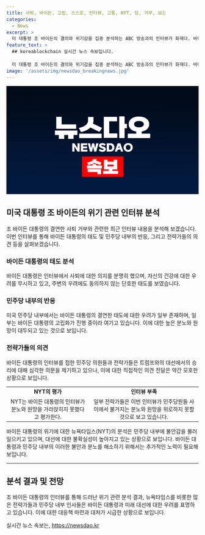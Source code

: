 ```yaml
---
title: 사퇴, 바이든, 고립, 스스로, 인터뷰, 고통, NYT, 당, 거부, 보는
categories:
  - News
excerpt: >
  미 대통령 조 바이든의 결의와 위기감을 집중 분석하는 ABC 방송과의 인터뷰가 화제다. 바이든은 사퇴론을 일축하며 자신의 대통령 선거 결과 예측에 대한 부정과 과대평가에 대해 강력히 부인하는 모습을 보였다. 그러나 바이든의 자만과 고립이 그를 위협하고 있다는 우려가 제기되고 있다. 민주당 내부에서도 그의 자신감에 대한 우려가 커지고 있는 가운데, 바이든은 트럼프와의 토론, 건강문제 등에 대해 침착한 태도를 보였지만, 신뢰하는 사람들에게 고통을 안기는 모습을 보이며 대선에서의 승리 가능성에 대한 의문이 제기되고 있다.
feature_text: >
  ## koreablockchain 실시간 뉴스 속보입니다.

  미 대통령 조 바이든의 결의와 위기감을 집중 분석하는 ABC 방송과의 인터뷰가 화제다. 바이든은 사퇴론을 일축하며 자신의 대통령 선거 결과 예측에 대한 부정과 과대평가에 대해 강력히 부인하는 모습을 보였다. 그러나 바이든의 자만과 고립이 그를 위협하고 있다는 우려가 제기되고 있다. 민주당 내부에서도 그의 자신감에 대한 우려가 커지고 있는 가운데, 바이든은 트럼프와의 토론, 건강문제 등에 대해 침착한 태도를 보였지만, 신뢰하는 사람들에게 고통을 안기는 모습을 보이며 대선에서의 승리 가능성에 대한 의문이 제기되고 있다.
image: '/assets/img/newsdao_breakingnews.jpg'
---
```


<p><img src="/assets/img/newsdao_breakingnews.jpg" alt="koreablockchain 속보" /></p>

<h2 data-ke-size="size26">미국 대통령 조 바이든의 위기 관련 인터뷰 분석</h2>

<p data-ke-size="size16">조 바이든 대통령의 결연한 사퇴 거부와 관련한 최근 인터뷰 내용을 분석해 보겠습니다. 이번 인터뷰를 통해 바이든 대통령의 태도 및 민주당 내부의 반응, 그리고 전략가들의 의견 등을 살펴보겠습니다.</p>

<h3>바이든 대통령의 태도 분석</h3>

<p data-ke-size="size16">바이든 대통령은 인터뷰에서 사퇴에 대한 의지를 분명히 했으며, 자신의 건강에 대한 우려를 무시하고 있고, 주변의 우려에도 동의하지 않는 단호한 태도를 보였습니다.</p>

<h3>민주당 내부의 반응</h3>

<p data-ke-size="size16">미국 민주당 내부에서는 바이든 대통령의 결연한 태도에 대한 우려가 일부 존재하며, 일부는 바이든 대통령의 고립화가 진행 중이라 여기고 있습니다. 이에 대한 높은 분노와 원망이 대두되고 있는 것으로 보입니다.</p>

<h3>전략가들의 의견</h3>

<p data-ke-size="size16">바이든 대통령의 인터뷰를 접한 민주당 의원들과 전략가들은 트럼프와의 대선에서의 승리에 대해 심각한 의문을 제기하고 있으나, 이에 대한 직접적인 의견 전달은 약간 모호한 상황으로 보입니다.</p>

<table>
  <tr>
    <td style="text-align: center; height: 17px;"><b>NYT의 평가</b></td>
    <td style="text-align: center; height: 17px;"><b>인터뷰 부족</b></td>
  </tr>
  <tr>
    <td style="text-align: center; height: 17px;">NYT는 바이든 대통령의 인터뷰가 분노와 원망을 가라앉히지 못했다고 평가한다.</td>
    <td style="text-align: center; height: 17px;">일부 전략가들은 이번 인터뷰가 민주당원들 사이에서 불거지는 분노와 원망을 위로하지 못할 것으로 보고 있습니다.</td>
  </tr>
</table>

<p data-ke-size="size16">바이든 대통령의 위기에 대한 뉴욕타임스(NYT)의 분석은 민주당 내부에 불안감을 불러일으키고 있으며, 대선에 대한 불확실성이 높아지고 있는 상황으로 보입니다. 바이든 대통령과 민주당 내부의 이러한 불안과 분노를 해소하기 위해서는 추가적인 노력이 필요해 보입니다.</p>

<hr>

<h2 data-ke-size="size26">분석 결과 및 전망</h2>

<p data-ke-size="size16">조 바이든 대통령의 인터뷰를 통해 드러난 위기 관련 분석 결과, 뉴욕타임스를 비롯한 많은 전략가들과 민주당 내부 인사들은 바이든 대통령과 미래 대선에 대한 우려를 표명하고 있습니다. 이에 대한 대응책 마련과 대처가 시급한 상황으로 보입니다.</p>
실시간 뉴스 속보는, <a href="https://newsdao.kr" rel="dofollow">https://newsdao.kr</a>


